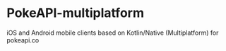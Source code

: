 # PokeAPI-multiplatform
iOS and Android mobile clients based on Kotlin/Native (Multiplatform) for pokeapi.co
